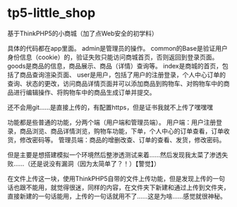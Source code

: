 # tp5-little_shop
基于ThinkPHP5的小商城（加了点Web安全的初学料）

具体的代码都在app里面。
admin是管理员的操作。
common的Base是验证用户身份信息（cookie）的，验证失败只能访问商城首页，否则返回到登录页面。
goods是商品的信息，商品展示、商品（详情）查询等。
index是商城的首页，包括了商品查询渲染页面、
user是用户，包括了用户的注册登录，个人中心订单的查询、状态的更改，访问商品详情页面并可以添加商品到购物车、对购物车中的商品进行编辑操作、将购物车中的商品生成订单并提交。

还不会用git……是直接上传的，有配置https，但是证书我就不上传了嘿嘿嘿

功能都是些普通的功能，分两个端（用户端和管理员端）。
用户端：用户注册登录，商品浏览、商品详情浏览，购物车功能，下单，个人中心的订单查看，订单收货，修改密码等。
管理员端：商品的增删改查、订单的查看、发货，修改密码。

但是主要是想搭建模拟一个环境然后整渗透测试来着……然后发现我太菜了渗透失败……（还是说没有漏洞（因为太简单了？！）【警觉】）

在文件上传这一块，使用ThinkPHP5自带的文件上传功能，但是发现上传的一句话也跟不能用，就觉得很迷，同样的内容，在文件夹下新建和通过上传到文件夹，直接新建的一句话能用，上传的一句话就用不了……这是为啥……感觉就很神秘。
